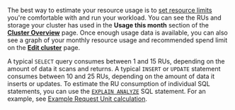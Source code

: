 The best way to estimate your resource usage is to [set resource limits](serverless-cluster-management.html#edit-your-resource-limits) you're comfortable with and run your workload. You can see the RUs and storage your cluster has used in the **Usage this month** section of the [**Cluster Overview**](serverless-cluster-management.html#view-cluster-overview) page. Once enough usage data is available, you can also see a graph of your monthly resource usage and recommended spend limit on the [**Edit cluster**](serverless-cluster-management.html#edit-your-resource-limits) page.

A typical `SELECT` query consumes between 1 and 15 RUs, depending on the amount of data it scans and returns. A typical `INSERT` or `UPDATE` statement consumes between 10 and 25 RUs, depending on the amount of data it inserts or updates. To estimate the RU consumption of individual SQL statements, you can use the [`EXPLAIN ANALYZE`](../{{site.versions["stable"]}}/explain-analyze.html) SQL statement. For an example, see [Example Request Unit calculation](optimize-serverless-workload.html#example-request-unit-calculation).